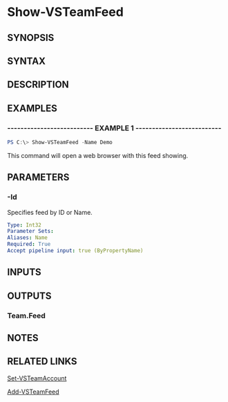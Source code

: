 <!-- #include "./common/header.md" -->

# Show-VSTeamFeed

## SYNOPSIS

<!-- #include "./synopsis/Show-VSTeamFeed.md" -->

## SYNTAX

## DESCRIPTION

<!-- #include "./synopsis/Show-VSTeamFeed.md" -->

## EXAMPLES

### -------------------------- EXAMPLE 1 --------------------------

```PowerShell
PS C:\> Show-VSTeamFeed -Name Demo
```

This command will open a web browser with this feed showing.

## PARAMETERS

### -Id

Specifies feed by ID or Name.

```yaml
Type: Int32
Parameter Sets:
Aliases: Name
Required: True
Accept pipeline input: true (ByPropertyName)
```

## INPUTS

## OUTPUTS

### Team.Feed

## NOTES

## RELATED LINKS

[Set-VSTeamAccount](Set-VSTeamAccount.md)

[Add-VSTeamFeed](Add-VSTeamFeed.md)
